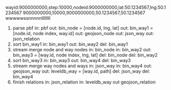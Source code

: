 

wayid:9000000000,step:10000,nodeid:9000000000,lat:50.1234567,lng:50.1234567
9000000000,10000,9000000000,50.1234567,50.1234567
wwwwwssnnnnnllllllll




1.	parse pbf
	in: pbf
	out: bin_node = [node.id, lng, lat]
	out: bin_way1 = [node.id, node index, way.id]
	out: geojson_node
	out: json_way
	out: json_relation
2. sort bin_way1
	in: bin_way1
	out: bin_way2
	del: bin_way1
3. stream merge node and way nodes
	in: bin_node
	in: bin_way2
	out: bin_way3 = [way.id, node index, lng, lat]
	del: bin_node
	del: bin_way2
4. sort bin_way3
	in: bin_way3
	out: bin_way4
	del: bin_way3
5. stream merge way nodes and ways
	in: json_way
	in: bin_way4
	out: geojson_way
	out: leveldb_way = [way.id, path]
	del: json_way
	del: bin_way4
6. finish relations
	in: json_relation
	in: leveldb_way
	out geojson_relation


